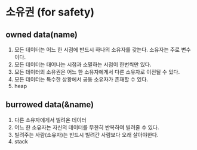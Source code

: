 # 소유권 (for safety)

## owned data(name)
1. 모든 데이터는 어느 한 시점에 반드시 하나의 소유자를 갖는다. 소유자는 주로 변수이다.
2. 모든 데이터는 태어나는 시점과 소멸하는 시점이 한번씩만 있다.
3. 모든 데이터의 소유권은 어느 한 소유자에게서 다른 소유자로 이전될 수 있다.
4. 모든 데이터는 특수한 상황에서 공동 소유자가 존재할 수 있다.
5. heap

## burrowed data(&name)
1. 다른 소유자에게서 빌려온 데이터
2. 어느 한 소유자는 자신의 데이터를 무한히 반복하여 빌려줄 수 있다.
3. 빌려주는 사람(소유자)는 반드시 빌려간 사람보다 오래 살아야한다.
4. stack
